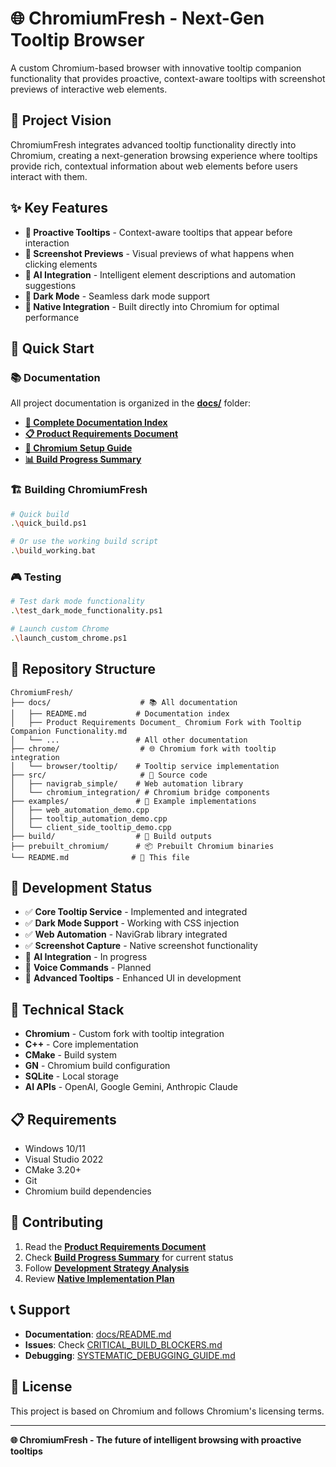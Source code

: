 # 🌐 ChromiumFresh - Next-Gen Tooltip Browser

A custom Chromium-based browser with innovative tooltip companion functionality that provides proactive, context-aware tooltips with screenshot previews of interactive web elements.

## 🎯 **Project Vision**

ChromiumFresh integrates advanced tooltip functionality directly into Chromium, creating a next-generation browsing experience where tooltips provide rich, contextual information about web elements before users interact with them.

## ✨ **Key Features**

- **🎯 Proactive Tooltips** - Context-aware tooltips that appear before interaction
- **📸 Screenshot Previews** - Visual previews of what happens when clicking elements
- **🤖 AI Integration** - Intelligent element descriptions and automation suggestions
- **🌙 Dark Mode** - Seamless dark mode support
- **🔧 Native Integration** - Built directly into Chromium for optimal performance

## 🚀 **Quick Start**

### **📚 Documentation**
All project documentation is organized in the **[docs/](docs/)** folder:
- **[📖 Complete Documentation Index](docs/README.md)**
- **[📋 Product Requirements Document](Product%20Requirements%20Document_%20Chromium%20Fork%20with%20Tooltip%20Companion%20Functionality.md)**
- **[🔧 Chromium Setup Guide](docs/chromium_setup_guide.md)**
- **[📊 Build Progress Summary](docs/BUILD_PROGRESS_SUMMARY.md)**

### **🏗️ Building ChromiumFresh**
```bash
# Quick build
.\quick_build.ps1

# Or use the working build script
.\build_working.bat
```

### **🎮 Testing**
```bash
# Test dark mode functionality
.\test_dark_mode_functionality.ps1

# Launch custom Chrome
.\launch_custom_chrome.ps1
```

## 📁 **Repository Structure**

```
ChromiumFresh/
├── docs/                    # 📚 All documentation
│   ├── README.md           # Documentation index
│   ├── Product Requirements Document_ Chromium Fork with Tooltip Companion Functionality.md
│   └── ...                 # All other documentation
├── chrome/                  # 🌐 Chromium fork with tooltip integration
│   └── browser/tooltip/    # Tooltip service implementation
├── src/                     # 🔧 Source code
│   ├── navigrab_simple/    # Web automation library
│   └── chromium_integration/ # Chromium bridge components
├── examples/               # 📝 Example implementations
│   ├── web_automation_demo.cpp
│   ├── tooltip_automation_demo.cpp
│   └── client_side_tooltip_demo.cpp
├── build/                  # 🔨 Build outputs
├── prebuilt_chromium/      # 📦 Prebuilt Chromium binaries
└── README.md              # 📖 This file
```

## 🎯 **Development Status**

- ✅ **Core Tooltip Service** - Implemented and integrated
- ✅ **Dark Mode Support** - Working with CSS injection
- ✅ **Web Automation** - NaviGrab library integrated
- ✅ **Screenshot Capture** - Native screenshot functionality
- 🔄 **AI Integration** - In progress
- 🔄 **Voice Commands** - Planned
- 🔄 **Advanced Tooltips** - Enhanced UI in development

## 🔧 **Technical Stack**

- **Chromium** - Custom fork with tooltip integration
- **C++** - Core implementation
- **CMake** - Build system
- **GN** - Chromium build configuration
- **SQLite** - Local storage
- **AI APIs** - OpenAI, Google Gemini, Anthropic Claude

## 📋 **Requirements**

- Windows 10/11
- Visual Studio 2022
- CMake 3.20+
- Git
- Chromium build dependencies

## 🤝 **Contributing**

1. Read the **[Product Requirements Document](docs/Product%20Requirements%20Document_%20Chromium%20Fork%20with%20Tooltip%20Companion%20Functionality.md)**
2. Check **[Build Progress Summary](docs/BUILD_PROGRESS_SUMMARY.md)** for current status
3. Follow **[Development Strategy Analysis](docs/DEVELOPMENT_STRATEGY_ANALYSIS.md)**
4. Review **[Native Implementation Plan](docs/NATIVE_IMPLEMENTATION_PLAN.md)**

## 📞 **Support**

- **Documentation**: [docs/README.md](docs/README.md)
- **Issues**: Check [CRITICAL_BUILD_BLOCKERS.md](docs/CRITICAL_BUILD_BLOCKERS.md)
- **Debugging**: [SYSTEMATIC_DEBUGGING_GUIDE.md](docs/SYSTEMATIC_DEBUGGING_GUIDE.md)

## 📄 **License**

This project is based on Chromium and follows Chromium's licensing terms.

---

**🌐 ChromiumFresh - The future of intelligent browsing with proactive tooltips**
